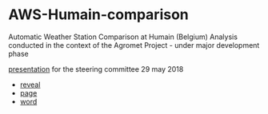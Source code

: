 # AWS-Humain-comparison

Automatic Weather Station Comparison at Humain (Belgium)
Analysis conducted in the context of the Agromet Project - under major development phase

[presentation](./reporting/Humain-presentation-revealjs.html) for the steering committee 29 may 2018

* [reveal](./reporting/Humain-SC-presentation.html)
* [page](./reporting/Humain-presentation.html)
* [word](./reporting/Humain-presentation.odt)